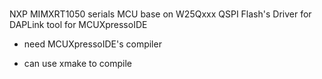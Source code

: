 ### 

NXP MIMXRT1050 serials MCU base on W25Qxxx QSPI Flash's Driver for DAPLink tool for MCUXpressoIDE

- need MCUXpressoIDE's compiler

- can use xmake to compile
